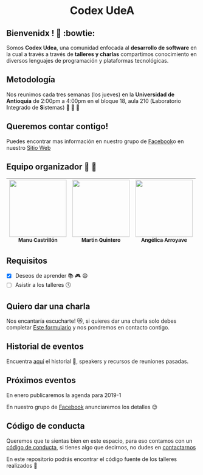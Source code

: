 <h1 align="center">Codex UdeA</h1>

## Bienvenidx ! :clap: :bowtie:

Somos **Codex Udea**, una comunidad enfocada al **desarrollo de software** en la cual a través a través de **talleres y charlas** compartimos conocimiento en diversos lenguajes de programación y plataformas tecnológicas.

## Metodología

Nos reunimos cada tres semanas (los jueves) en la **Universidad de Antioquia** de 2:00pm a 4:00pm en el bloque 18, aula 210 (**L**aboratorio **I**ntegrado de **S**istemas) :punch: :punch: :punch:


## Queremos contar contigo!

Puedes encontrar mas información en nuestro grupo de [Facebook][face]o en nuestro [Sitio Web][website]

## Equipo organizador :boy: :woman:

| [<img src="https://avatars2.githubusercontent.com/u/10585946?s=460&v=4" width="150px"></br><sub>Manu Castrillón</sub>](https://github.com/ManuCastrillonM) | [<img src="https://avatars2.githubusercontent.com/u/10585976?s=460&v=4" width="150px"></br><sub>Martin Quintero</sub>](https://github.com/martineliasq) | [<img src="https://avatars1.githubusercontent.com/u/19578435?s=460&v=4" width="150px"></br><sub>Angélica Arroyave</sub>](https://github.com/am9805) |
|---|---|---|

## Requisitos

- [x] Deseos de aprender :books: :video_game: :smile:
- [ ] Asistir a los talleres :clock4:

## Quiero dar una charla

Nos encantaría escucharte! :heart_eyes_cat:, si quieres dar una charla solo debes completar [Este formulario](https://docs.google.com/forms/d/e/1FAIpQLSfyeovAO7oIL4Zj3TdHXKJMKBzTo0d9EVxnpU4PgaEtEb4SxA/viewform) y nos pondremos en contacto contigo.

## Historial de eventos

Encuentra [aquí](https://github.com/CodexUdeA/Talleres/blob/master/REUNIONES_PASADAS.md) el historial :calendar:, speakers y recursos de reuniones pasadas.

## Próximos eventos

En enero publicaremos la agenda para 2019-1

En nuestro grupo de [Facebook][face] anunciaremos los detalles 😉

## Código de conducta

Queremos que te sientas bien en este espacio, para eso contamos con un [código de conducta](https://github.com/CodexUdeA/codigo-de-conducta), si tienes algo que decirnos, no dudes en [contactarnos](#organizadores-boy-woman)

En este repositorio podrás encontrar el código fuente de los talleres realizados :punch:

[face]:https://www.facebook.com/groups/udeakodexx/
[website]:codexudea.github.io
